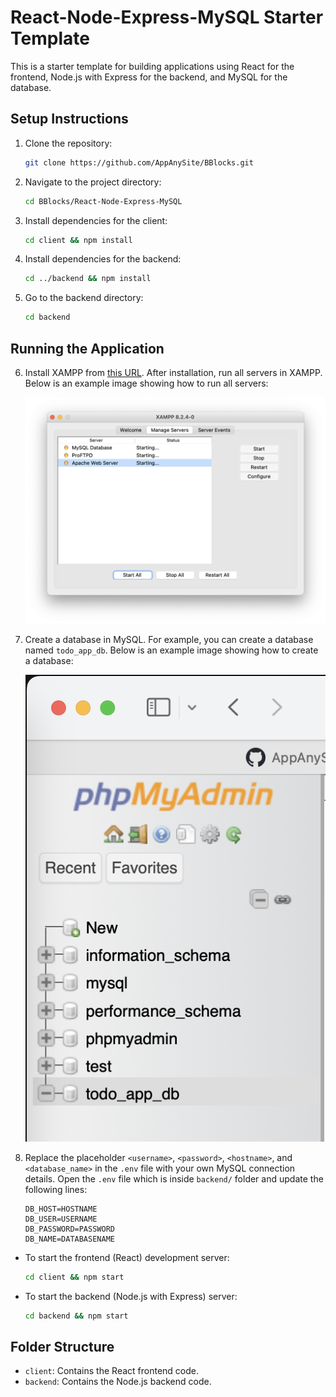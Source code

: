 # React-Node-Express-MySQL Starter Template

This is a starter template for building applications using React for the frontend, Node.js with Express for the backend, and MySQL for the database.

## Setup Instructions

1. Clone the repository:
    ```bash
    git clone https://github.com/AppAnySite/BBlocks.git
    ```

2. Navigate to the project directory:
    ```bash
    cd BBlocks/React-Node-Express-MySQL
    ```

3. Install dependencies for the client:
    ```bash
    cd client && npm install
    ```

4. Install dependencies for the backend:
    ```bash
    cd ../backend && npm install
    ```

5. Go to the backend directory:
    ```bash
    cd backend
    ```

## Running the Application

6. Install XAMPP from [this URL](https://www.apachefriends.org/download.html). After installation, run all servers in XAMPP. Below is an example image showing how to run all servers:

   ![XAMPP](xampp.png)

7. Create a database in MySQL. For example, you can create a database named `todo_app_db`. Below is an example image showing how to create a database:

   ![Database Creation](database.png)

8. Replace the placeholder `<username>`, `<password>`, `<hostname>`, and `<database_name>` in the `.env` file with your own MySQL connection details. Open the `.env` file which is inside `backend/` folder and update the following lines:
    ```
    DB_HOST=HOSTNAME
    DB_USER=USERNAME
    DB_PASSWORD=PASSWORD
    DB_NAME=DATABASENAME
    ```

- To start the frontend (React) development server:
    ```bash
    cd client && npm start
    ```

- To start the backend (Node.js with Express) server:
    ```bash
    cd backend && npm start
    ```

## Folder Structure

- `client`: Contains the React frontend code.
- `backend`: Contains the Node.js backend code.